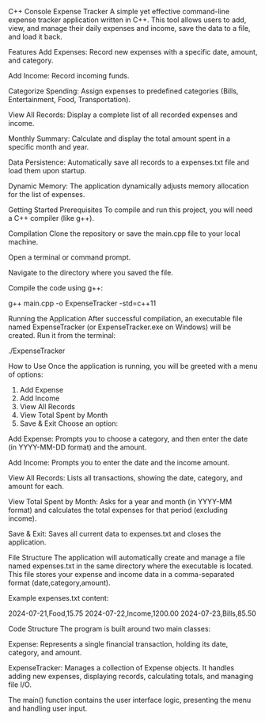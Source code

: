 C++ Console Expense Tracker
A simple yet effective command-line expense tracker application written in C++. This tool allows users to add, view, and manage their daily expenses and income, save the data to a file, and load it back.

Features
Add Expenses: Record new expenses with a specific date, amount, and category.

Add Income: Record incoming funds.

Categorize Spending: Assign expenses to predefined categories (Bills, Entertainment, Food, Transportation).

View All Records: Display a complete list of all recorded expenses and income.

Monthly Summary: Calculate and display the total amount spent in a specific month and year.

Data Persistence: Automatically save all records to a expenses.txt file and load them upon startup.

Dynamic Memory: The application dynamically adjusts memory allocation for the list of expenses.

Getting Started
Prerequisites
To compile and run this project, you will need a C++ compiler (like g++).

Compilation
Clone the repository or save the main.cpp file to your local machine.

Open a terminal or command prompt.

Navigate to the directory where you saved the file.

Compile the code using g++:

g++ main.cpp -o ExpenseTracker -std=c++11

Running the Application
After successful compilation, an executable file named ExpenseTracker (or ExpenseTracker.exe on Windows) will be created. Run it from the terminal:

./ExpenseTracker

How to Use
Once the application is running, you will be greeted with a menu of options:

1. Add Expense
2. Add Income
3. View All Records
4. View Total Spent by Month
5. Save & Exit
Choose an option:

Add Expense: Prompts you to choose a category, and then enter the date (in YYYY-MM-DD format) and the amount.

Add Income: Prompts you to enter the date and the income amount.

View All Records: Lists all transactions, showing the date, category, and amount for each.

View Total Spent by Month: Asks for a year and month (in YYYY-MM format) and calculates the total expenses for that period (excluding income).

Save & Exit: Saves all current data to expenses.txt and closes the application.

File Structure
The application will automatically create and manage a file named expenses.txt in the same directory where the executable is located. This file stores your expense and income data in a comma-separated format (date,category,amount).

Example expenses.txt content:

2024-07-21,Food,15.75
2024-07-22,Income,1200.00
2024-07-23,Bills,85.50

Code Structure
The program is built around two main classes:

Expense: Represents a single financial transaction, holding its date, category, and amount.

ExpenseTracker: Manages a collection of Expense objects. It handles adding new expenses, displaying records, calculating totals, and managing file I/O.

The main() function contains the user interface logic, presenting the menu and handling user input.
